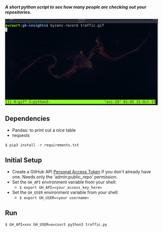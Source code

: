 ***A short python script to see how many people are checking out your repositories.***

![Repo Traffic](screenshot.gif)


## Dependencies
- Pandas: to print out a nice table
- requests

`$ pip3 install -r requirements.txt`

## Initial Setup
- Create a GitHub API [Personal Access Token](
  https://github.com/settings/tokens) if you don't already have one. Needs only
  the 'admin:public_repo' permission.
- Set the `GH_API` environment variable from your shell:
  - `$ export GH_API=<your_access_key_here>`
- Set the `GH_USER` environment variable from your shell:
  - `$ export GH_USER=<your username>`

## Run
```bash
$ GH_API=xxx GH_USER=avcourt python3 traffic.py
```

